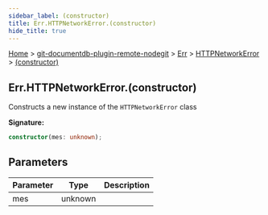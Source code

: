 ```yaml
---
sidebar_label: (constructor)
title: Err.HTTPNetworkError.(constructor)
hide_title: true
---
```


[Home](./index.md) &gt; [git-documentdb-plugin-remote-nodegit](./git-documentdb-plugin-remote-nodegit.md) &gt; [Err](./git-documentdb-plugin-remote-nodegit.err.md) &gt; [HTTPNetworkError](./git-documentdb-plugin-remote-nodegit.err.httpnetworkerror.md) &gt; [(constructor)](./git-documentdb-plugin-remote-nodegit.err.httpnetworkerror._constructor_.md)

## Err.HTTPNetworkError.(constructor)

Constructs a new instance of the `HTTPNetworkError` class

<b>Signature:</b>

```typescript
constructor(mes: unknown);
```

## Parameters

|  Parameter | Type | Description |
|  --- | --- | --- |
|  mes | unknown |  |

